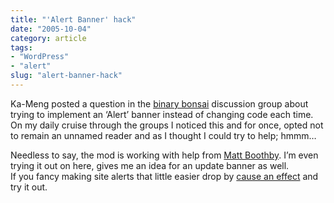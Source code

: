 ```yaml
---
title: "'Alert Banner' hack"
date: "2005-10-04"
category: article
tags:
- "WordPress"
- "alert"
slug: "alert-banner-hack"
---
```


Ka-Meng posted a question in the [binary bonsai](https://www.flickr.com/groups/binarybonsai/discuss/95205/) discussion group about trying to implement an ‘Alert’ banner instead of changing code each time. On my daily cruise through the groups I noticed this and for once, opted not to remain an unnamed reader and as I thought I could try to help; hmmm…  

Needless to say, the mod is working with help from [Matt Boothby](https://www.donnybrookcheer.com/2005/10/04/alert-message-in-k2/). I’m even trying it out on here, gives me an idea for an update banner as well.  
If you fancy making site alerts that little easier drop by [cause an effect](https://rayz.notdesign.net/2005/10/01/alert-message-option-in-k2/) and try it out.
